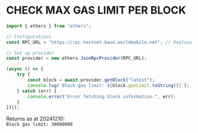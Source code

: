 # CHECK MAX GAS LIMIT PER BLOCK

```javascript
import { ethers } from "ethers";

// Configurations
const RPC_URL = "https://rpc-testnet-base.worldmobile.net"; // Replace with your RPC URL

// Set up provider
const provider = new ethers.JsonRpcProvider(RPC_URL);

(async () => {
    try {
        const block = await provider.getBlock("latest");
        console.log(`Block gas limit: ${block.gasLimit.toString()}`);
    } catch (err) {
        console.error("Error fetching block information:", err);
    }
})();
```

Returns as at 20241210:<br>
`Block gas limit: 30000000`
